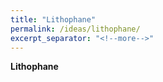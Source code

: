 ```yaml
---
title: "Lithophane"
permalink: /ideas/lithophane/
excerpt_separator: "<!--more-->"
---
```


**Lithophane**
